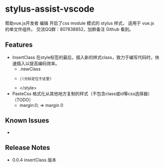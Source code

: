 # stylus-assist-vscode
帮助vue.js开发者 编辑 开启了css module 模式的 stylus 样式， 适用于 vue.js 的单文件组件。
交流QQ群：807838852，加群备注 Github 看到。
## Features
* InsertClass 在style标签的最后，插入新的样式class，致力于编写代码时，快速插入以提高编码效率。
  * .newClass
  *     |(光标定位于这里)
  * <\/style>
* PasteCss 格式化从其他地方复制的样式（不包含class或id等css选择器）（TODO）
  * margin:0;  =>  margin 0

## Known Issues

-

## Release Notes

* 0.0.4 insertClass 版本

